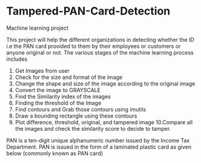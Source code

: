 # Tampered-PAN-Card-Detection
Machine learning project

This project will help the different organizations in detecting whether the ID i.e the PAN card provided to them by their employees or customers or anyone original or not.
The various stages of the machine learning process includes

1. Get Images from user
2. Check for the size and format of the image
3. Change the shape and size of the image according to the original image
4. Convert the image to GRAYSCALE
5. Find the Similarity index of the images
6. Finding the threshold of the Image
7. Find contours and Grab those contours using imutils
8. Draw a bounding rectangle using these contours
9. Plot difference, threshold, original, and tampered image
10.Compare all the images and check the similarity score to decide to tamper.

PAN is a ten-digit unique alphanumeric number issued by the Income Tax Department. PAN is issued in the form of a laminated plastic card as given below (commonly known as PAN card)
